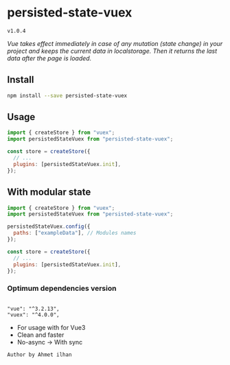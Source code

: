 # persisted-state-vuex

`v1.0.4`

_Vue takes effect immediately in case of any mutation (state change) in your project and keeps the current data in localstorage. Then it returns the last data after the page is loaded._

## Install

```bash
npm install --save persisted-state-vuex
```

## Usage

```js
import { createStore } from "vuex";
import persistedStateVuex from "persisted-state-vuex";

const store = createStore({
  // ...
  plugins: [persistedStateVuex.init],
});
```

## With modular state

```js
import { createStore } from "vuex";
import persistedStateVuex from "persisted-state-vuex";

persistedStateVuex.config({
  paths: ["exampleData"], // Modules names
});

const store = createStore({
  // ...
  plugins: [persistedStateVuex.init],
});
```
### Optimum dependencies version

```

"vue": "^3.2.13",
"vuex": "^4.0.0",

```

- For usage with for Vue3
- Clean and faster
- No-async -> With sync

`Author by Ahmet ilhan`
